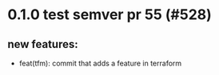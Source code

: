 # 0.1.0 test semver pr 55 (#528)

## new features:
* feat(tfm): commit that adds a feature in terraform

